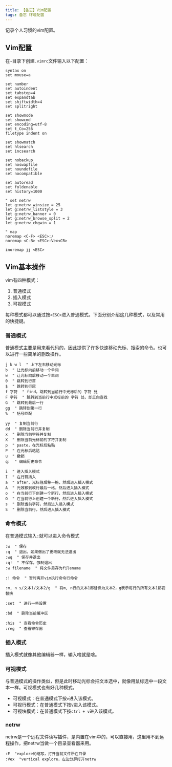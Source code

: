```yaml
---
title: 【备忘】Vim配置
tags: 备忘 环境配置
---
```


记录个人习惯的vim配置。
<!--more-->


## Vim配置

在`~`目录下创建`.vimrc`文件输入以下配置：

```
syntax on
set mouse=a

set number
set autoindent
set tabstop=4
set expandtab
set shiftwidth=4
set splitright

set showmode
set showcmd
set encoding=utf-8
set t_Co=256
filetype indent on

set showmatch
set hlsearch
set incsearch

set nobackup
set noswapfile
set noundofile
set nocompatible

set autoread
set foldenable
set history=1000

" set netrw
let g:netrw_winsize = 25
let g:netrw_liststyle = 3
let g:netrw_banner = 0
let g:netrw_browse_split = 2
let g:netrw_chgwin = 1

" map
noremap <C-F> <ESC>:/
noremap <C-B> <ESC>:Vex<CR>

inoremap jj <ESC>
```

## Vim基本操作

vim有四种模式：

1. 普通模式
2. 插入模式
3. 可视模式

每种模式都可以通过按`<ESC>`进入普通模式。下面分别介绍这几种模式，以及常用的快捷键。

### 普通模式

普通模式主要是用来看代码的，因此提供了许多快速移动光标、搜索的命令。也可以进行一些简单的删改操作。

```
j k w l  " 上下左右移动光标
b  " 让光标向前移动一个单词
w  " 让光标向后移动一个单词
0  " 跳转到行首
$  " 跳转到行尾
f 字符  " find，跳转到当前行中光标后的 字符 处
F 字符  " 跳转到当前行中光标前的 字符 处，即反向查找
G  " 跳转到最后一行
gg  " 跳转到第一行
%  " 括号匹配

yy  " 复制当前行
dd  " 删除当前行并复制
x  " 删除当前字符并复制
X  " 删除当前光标前的字符并复制
p  " paste，在光标后粘贴
P  " 在光标后粘贴
u  " 撤销
q:  " 编辑历史命令

i  " 进入插入模式
I  " 在行首插入
a  " after，光标往后移一格，然后进入插入模式
A  " 光效移到改行最后一格，然后进入插入模式
o  " 在当前行下创建一个新行，然后进入插入模式
O  " 在当前行上创建一个新行，然后进入插入模式
s  " 删除当前字符，然后进入插入模式
S  " 删除当前行，然后进入插入模式
```

### 命令模式

在普通模式输入`:`就可以进入命令模式

```
:w  " 保存
:q  " 退出，如果做出了更改就无法退出
:wq  " 保存并退出
:q!  " 不保存，强制退出
:w filename  " 将文件另存为filename

:! 命令  " 暂时离开vim执行命令行命令

:m, n s/文本1/文本2/g  " 将m, n行的文本1都替换为文本2，g表示每行的所有文本1都要替换

:set  " 进行一些设置

:bd  " 删除当前缓冲区

:his  " 查看命令历史
:reg  " 查看寄存器
```

### 插入模式

插入模式就像其他编辑器一样，输入啥就是啥。

### 可视模式

与普通模式的操作类似，但是此时移动光标会把文本选中，就像用鼠标选中一段文本一样。可视模式也有好几种模式。

* 可视模式：在普通模式下按`v`进入该模式。
* 可视行模式：在普通模式下按`V`进入该模式。
* 可视块模式：在普通模式下按`ctrl + v`进入该模式。

### netrw

netrw是一个远程文件读写插件，是内置在vim中的，可以直接用，这里用不到远程操作，把netrw当做一个目录查看器来用。

```
:E  "explore的缩写，打开当前文件所在目录
:Vex  "vertical explore，左边分屏打开netrw 
```

